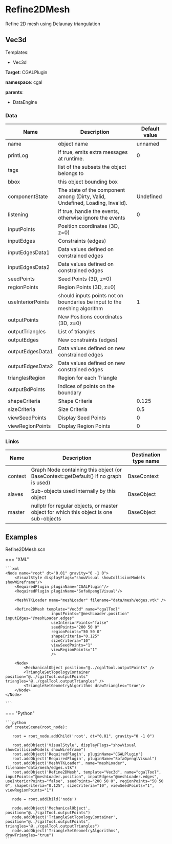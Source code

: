 <!-- generate_doc -->
# Refine2DMesh

Refine 2D mesh using Delaunay triangulation


## Vec3d

Templates:

- Vec3d

__Target__: CGALPlugin

__namespace__: cgal

__parents__:

- DataEngine

### Data

<table>
    <thead>
        <tr>
            <th>Name</th>
            <th>Description</th>
            <th>Default value</th>
        </tr>
    </thead>
    <tbody>
	<tr>
		<td>name</td>
		<td>
object name
		</td>
		<td>unnamed</td>
	</tr>
	<tr>
		<td>printLog</td>
		<td>
if true, emits extra messages at runtime.
		</td>
		<td>0</td>
	</tr>
	<tr>
		<td>tags</td>
		<td>
list of the subsets the object belongs to
		</td>
		<td></td>
	</tr>
	<tr>
		<td>bbox</td>
		<td>
this object bounding box
		</td>
		<td></td>
	</tr>
	<tr>
		<td>componentState</td>
		<td>
The state of the component among (Dirty, Valid, Undefined, Loading, Invalid).
		</td>
		<td>Undefined</td>
	</tr>
	<tr>
		<td>listening</td>
		<td>
if true, handle the events, otherwise ignore the events
		</td>
		<td>0</td>
	</tr>
	<tr>
		<td>inputPoints</td>
		<td>
Position coordinates (3D, z=0)
		</td>
		<td></td>
	</tr>
	<tr>
		<td>inputEdges</td>
		<td>
Constraints (edges)
		</td>
		<td></td>
	</tr>
	<tr>
		<td>inputEdgesData1</td>
		<td>
Data values defined on constrained edges
		</td>
		<td></td>
	</tr>
	<tr>
		<td>inputEdgesData2</td>
		<td>
Data values defined on constrained edges
		</td>
		<td></td>
	</tr>
	<tr>
		<td>seedPoints</td>
		<td>
Seed Points (3D, z=0)
		</td>
		<td></td>
	</tr>
	<tr>
		<td>regionPoints</td>
		<td>
Region Points (3D, z=0)
		</td>
		<td></td>
	</tr>
	<tr>
		<td>useInteriorPoints</td>
		<td>
should inputs points not on boundaries be input to the meshing algorithm
		</td>
		<td>1</td>
	</tr>
	<tr>
		<td>outputPoints</td>
		<td>
New Positions coordinates (3D, z=0)
		</td>
		<td></td>
	</tr>
	<tr>
		<td>outputTriangles</td>
		<td>
List of triangles
		</td>
		<td></td>
	</tr>
	<tr>
		<td>outputEdges</td>
		<td>
New constraints (edges)
		</td>
		<td></td>
	</tr>
	<tr>
		<td>outputEdgesData1</td>
		<td>
Data values defined on new constrained edges
		</td>
		<td></td>
	</tr>
	<tr>
		<td>outputEdgesData2</td>
		<td>
Data values defined on new constrained edges
		</td>
		<td></td>
	</tr>
	<tr>
		<td>trianglesRegion</td>
		<td>
Region for each Triangle
		</td>
		<td></td>
	</tr>
	<tr>
		<td>outputBdPoints</td>
		<td>
Indices of points on the boundary
		</td>
		<td></td>
	</tr>
	<tr>
		<td>shapeCriteria</td>
		<td>
Shape Criteria
		</td>
		<td>0.125</td>
	</tr>
	<tr>
		<td>sizeCriteria</td>
		<td>
Size Criteria
		</td>
		<td>0.5</td>
	</tr>
	<tr>
		<td>viewSeedPoints</td>
		<td>
Display Seed Points
		</td>
		<td>0</td>
	</tr>
	<tr>
		<td>viewRegionPoints</td>
		<td>
Display Region Points
		</td>
		<td>0</td>
	</tr>

</tbody>
</table>

### Links


| Name | Description | Destination type name |
| ---- | ----------- | --------------------- |
|context|Graph Node containing this object (or BaseContext::getDefault() if no graph is used)|BaseContext|
|slaves|Sub-objects used internally by this object|BaseObject|
|master|nullptr for regular objects, or master object for which this object is one sub-objects|BaseObject|

## Examples 

Refine2DMesh.scn

=== "XML"

    ```xml
    <Node name="root" dt="0.01" gravity="0 -1 0">
    	<VisualStyle displayFlags="showVisual showCollisionModels showWireframe"/>
        <RequiredPlugin pluginName="CGALPlugin"/>
        <RequiredPlugin pluginName='SofaOpenglVisual'/>
        
        <MeshVTKLoader name="meshLoader" filename="data/mesh/edges.vtk" />
    
        <Refine2DMesh template="Vec3d" name="cgalTool"
                        inputPoints="@meshLoader.position" inputEdges="@meshLoader.edges"
                        useInteriorPoints="false"
                        seedPoints="200 50 0"
                        regionPoints="50 50 0"
                        shapeCriteria="0.125"
                        sizeCriteria="10"
                        viewSeedPoints="1"
                        viewRegionPoints="1"
                        />
      
    	<Node>
            <MechanicalObject position="@../cgalTool.outputPoints" />
            <TriangleSetTopologyContainer position="@../cgalTool.outputPoints" triangles="@../cgalTool.outputTriangles" />
            <TriangleSetGeometryAlgorithms drawTriangles="true"/>        
    	</Node>
    </Node>

    ```

=== "Python"

    ```python
    def createScene(root_node):

       root = root_node.addChild('root', dt="0.01", gravity="0 -1 0")

       root.addObject('VisualStyle', displayFlags="showVisual showCollisionModels showWireframe")
       root.addObject('RequiredPlugin', pluginName="CGALPlugin")
       root.addObject('RequiredPlugin', pluginName="SofaOpenglVisual")
       root.addObject('MeshVTKLoader', name="meshLoader", filename="data/mesh/edges.vtk")
       root.addObject('Refine2DMesh', template="Vec3d", name="cgalTool", inputPoints="@meshLoader.position", inputEdges="@meshLoader.edges", useInteriorPoints="false", seedPoints="200 50 0", regionPoints="50 50 0", shapeCriteria="0.125", sizeCriteria="10", viewSeedPoints="1", viewRegionPoints="1")

       node = root.addChild('node')

       node.addObject('MechanicalObject', position="@../cgalTool.outputPoints")
       node.addObject('TriangleSetTopologyContainer', position="@../cgalTool.outputPoints", triangles="@../cgalTool.outputTriangles")
       node.addObject('TriangleSetGeometryAlgorithms', drawTriangles="true")
    ```

